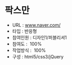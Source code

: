 # 팍스만
- URL  : www.naver.com/
- 타입 : 반응형
- 참여인원 : 디자인1/퍼블리셔1
- 참여도 :  100%
- 작업방식 :  100%
- 구성 : html5/css3/jQuery
